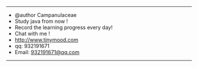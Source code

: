 
* * * 
* @author Campanulaceae
* Study java from now !
* Record the learning progress every day!  
* Chat with me !
* http://www.tinymood.com
* qq: 932191671
* Email: 932191671@qq.com

* * *
